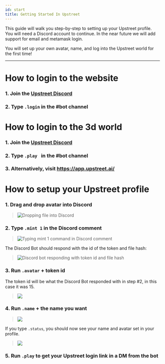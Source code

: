 ```yaml
---
id: start
title: Getting Started In Upstreet
---
```


This guide will walk you step-by-step to setting up your Upstreet profile. You will need a Discord account to continue. In the near future we will add support for email and metamask login.

You will set up your own avatar, name, and log into the Upstreet world for the first time!

---

# How to login to the website

### 1. Join the [Upstreet Discord](https://discord.gg/upstreet)

### 2. Type `.login` in the #bot channel

# How to login to the 3d world 

### 1. Join the [Upstreet Discord](https://discord.gg/upstreet)

### 2. Type `.play ` in the #bot channel

### 3. Alternatively, visit https://app.upstreet.ai/

# How to setup your Upstreet profile

### 1. Drag and drop avatar into Discord
> ![Dropping file into Discord](/img/avatar-1.jpg)

### 2. Type `.mint 1` in the Discord comment
> ![Typing mint 1 command in Discord comment](/img/avatar-2.jpg)

The Discord Bot should respond with the id of the token and file hash:
> ![Discord bot responding with token id and file hash](/img/avatar-3.jpg)

### 3. Run `.avatar` + token id
The token id will be what the Discord Bot responded with in step #2, in this case it was 15.
> ![](/img/avatar-4.jpg)

### 4. Run `.name` + the name you want
> ![](/img/avatar-5.jpg)

If you type `.status`, you should now see your name and avatar set in your profile.
> ![](/img/avatar-6.jpg)

### 5. Run `.play` to get your Upstreet login link in a DM from the bot
